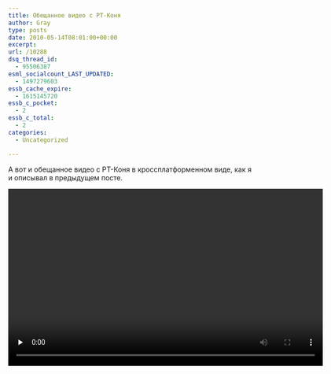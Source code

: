 ```yaml
---
title: Обещанное видео с РТ-Коня
author: Gray
type: posts
date: 2010-05-14T08:01:00+00:00
excerpt:
url: /10288
dsq_thread_id:
  - 95506387
esml_socialcount_LAST_UPDATED:
  - 1497279603
essb_cache_expire:
  - 1615145720
essb_c_pocket:
  - 2
essb_c_total:
  - 2
categories:
  - Uncategorized

---
```








А вот и обещанное видео с РТ-Коня в кроссплатформенном виде, как я и описывал в предыдущем посте.

<video width="640" height="360" controls preload="none"><source src="http://d1k59sbtwzome7.cloudfront.net/rtcon.mp4" type='video/mp4; codecs="avc1.42E01E, mp4a.40.2"'></source><source src="http://d1k59sbtwzome7.cloudfront.net/rtcon.ogv" type='video/ogg; codecs="theora, vorbis"'></source>  
</video>